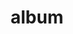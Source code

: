 ---
layout: album
resource: instagram
title: "album"
description: "masonry"
active: gallery
header-img: "img/gallery-bg.jpg"
album-title: "my 9th album"
images:
  - image_path: chin_19022/3/20230305_133148_328416072_128677536804386_4476446607703061893_n.jpg
  - image_path: chin_19022/3/20230401_110611_338802912_950402025970736_4407282319095877021_n.jpg
  - image_path: chin_19022/3/20230401_110611_338893780_1395009931233841_4738272667586821819_n.jpg
  - image_path: chin_19022/3/20230503_173450_344796814_741281434405833_2207447736750775102_n.jpg
  - image_path: chin_19022/3/20230503_173450_344801815_738811641360723_3658340389840145372_n.jpg
  - image_path: chin_19022/3/20240826_155708_457171248_18138181453347304_8495878241069429626_n.jpg
  - image_path: chin_19022/3/20240826_155708_457178463_18138181450347304_5419264383387635415_n.jpg
  - image_path: chin_19022/3/20241205_155645_469360493_18148831429347304_2576181731513443576_n.jpg
  - image_path: chin_19022/3/20241205_155645_469381731_18148831420347304_1965834900834159118_n.jpg
  - image_path: chin_19022/3/20241205_155645_469476926_18148831411347304_6951619254972386926_n.jpg
---